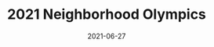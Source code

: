 ---
date: 2021-06-27
description: "This year\u2019s Olympics is going to have a lot more events, including\
  \ accuracy events and Basketball. I am also excited to introduce myself and my event\
  \ to you!"
event_id: Olympics2021
events:
  Athletics:
  - 1600m Cycling (5th and 6th Grade)
  - Soccer Distance (Kindergarten and under)
  - Soccer Distance (Elementary)
  - Football Distance (Elementary)
  - Football Distance (Middle)
  - Football Accuracy (Kindergarten and under)
  - Football Accuracy (Elementary)
  - Football Accuracy (Middle)
  Basketball:
  - Free Throw Contest (Kindergarten and under)
  - Free Throw Contest (Elementary)
  - Free Throw Contest (Middle)
  Swimming:
  - 160ft Free (Middle)
  - 36ft Free (Kindergarten and under)
  - 80ft Free (Middle)
  - 80ft Free (Elementary)
  - 18ft Free (Kindergarten and under)
  - 40ft Free (Middle)
  - 40ft Free (Elementary)
  Track:
  - 50m Dash (Kindergarten and under)
  - 100m Dash (Kindergarten and under)
  - 100m Dash (Elementary)
  - 100m Dash (Middle)
  - 200m Dash (Elementary)
  - 200m Dash (Middle)
  - 400m Dash (Elementary)
  - 400m Dash (Middle)
  - 800m Dash (Middle)
layout: post
photos:
- post_images/80571741-AFD2-49CE-BD8F-056166207B32.jpeg
title: 2021 Neighborhood Olympics

---